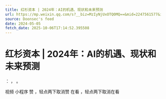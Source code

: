 ```yaml
---
title: 红杉资本 | 2024年：AI的机遇、现状和未来预测
url: https://mp.weixin.qq.com/s?__biz=MzIyNjUxOTQ0MQ==&mid=2247561577&idx=2&sn=048aad0f8ea8ce7072f7af2c13970938
source: Doonsec's feed
date: 2024-05-05
fetch_date: 2025-10-06T17:14:52.395508
---
```


# 红杉资本 | 2024年：AI的机遇、现状和未来预测

：
，
。

视频
小程序
赞
，轻点两下取消赞
在看
，轻点两下取消在看